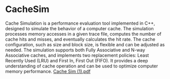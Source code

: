 # CacheSim
Cache Simulation is a performance evaluation tool implemented in C++, designed to simulate the behavior of a computer cache. The simulation processes memory accesses in a given trace file, computes the number of cache hits and misses, and eventually calculates the hit rate. The cache configuration, such as size and block size, is flexible and can be adjusted as needed. The simulation supports both Fully Associative and N-way Associative caches, and implements two replacement policies: Least Recently Used (LRU) and First In, First Out (FIFO). It provides a deep understanding of cache operation and can be used to optimize computer memory performance.
[Cache Sim (1).pdf](https://github.com/user-attachments/files/16058197/Cache.Sim.1.pdf)
